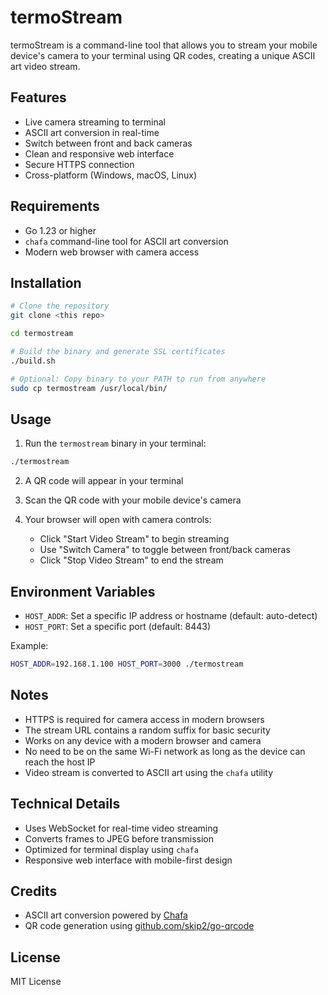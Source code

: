 # termoStream

termoStream is a command-line tool that allows you to stream your mobile device's camera to your terminal using QR codes, creating a unique ASCII art video stream.

## Features

- Live camera streaming to terminal
- ASCII art conversion in real-time
- Switch between front and back cameras
- Clean and responsive web interface
- Secure HTTPS connection
- Cross-platform (Windows, macOS, Linux)

## Requirements

- Go 1.23 or higher
- `chafa` command-line tool for ASCII art conversion
- Modern web browser with camera access

## Installation

```bash
# Clone the repository
git clone <this repo>

cd termostream

# Build the binary and generate SSL certificates
./build.sh

# Optional: Copy binary to your PATH to run from anywhere
sudo cp termostream /usr/local/bin/
```

## Usage

1. Run the `termostream` binary in your terminal:
```bash
./termostream
```

2. A QR code will appear in your terminal

3. Scan the QR code with your mobile device's camera

4. Your browser will open with camera controls:
   - Click "Start Video Stream" to begin streaming
   - Use "Switch Camera" to toggle between front/back cameras
   - Click "Stop Video Stream" to end the stream

## Environment Variables

- `HOST_ADDR`: Set a specific IP address or hostname (default: auto-detect)
- `HOST_PORT`: Set a specific port (default: 8443)

Example:
```bash
HOST_ADDR=192.168.1.100 HOST_PORT=3000 ./termostream
```

## Notes

- HTTPS is required for camera access in modern browsers
- The stream URL contains a random suffix for basic security
- Works on any device with a modern browser and camera
- No need to be on the same Wi-Fi network as long as the device can reach the host IP
- Video stream is converted to ASCII art using the `chafa` utility

## Technical Details

- Uses WebSocket for real-time video streaming
- Converts frames to JPEG before transmission
- Optimized for terminal display using `chafa`
- Responsive web interface with mobile-first design

## Credits

- ASCII art conversion powered by [Chafa](https://hpjansson.org/chafa/)
- QR code generation using [github.com/skip2/go-qrcode](https://github.com/skip2/go-qrcode)

## License

MIT License
